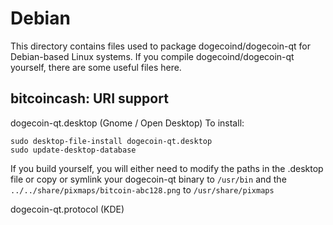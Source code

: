 
Debian
====================
This directory contains files used to package dogecoind/dogecoin-qt
for Debian-based Linux systems. If you compile dogecoind/dogecoin-qt yourself, there are some useful files here.

## bitcoincash: URI support ##


dogecoin-qt.desktop  (Gnome / Open Desktop)
To install:

	sudo desktop-file-install dogecoin-qt.desktop
	sudo update-desktop-database

If you build yourself, you will either need to modify the paths in
the .desktop file or copy or symlink your dogecoin-qt binary to `/usr/bin`
and the `../../share/pixmaps/bitcoin-abc128.png` to `/usr/share/pixmaps`

dogecoin-qt.protocol (KDE)

